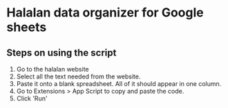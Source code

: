 # Halalan data organizer for Google sheets
## Steps on using the script
1. Go to the halalan website
2. Select all the text needed from the website.
3. Paste it onto a blank spreadsheet. All of it should appear in one column.
4. Go to Extensions > App Script to copy and paste the code.
5. Click 'Run'

